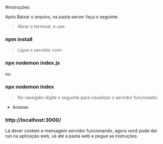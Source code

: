 #instruções

Após Baixar o arquivo, na pasta server faça o seguinte:

> Abrar o terminal, e use:
### npm install
>Ligue o servidor com:
### npx nodemon index.js
ou
### npx nodemon index
> No navegdor digite o seguinte para visualizar o servidor funcionado:
- Acesse:
### http://localhost:3000/
Lá dever contem a mensagem servidor funcionando, agora você pode dar run na aplicação web, vá até a pasta web e pegue as instruções.
